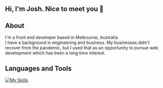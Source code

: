## Hi, I'm Josh.  Nice to meet you 👋

<!--
**joshmackay/joshmackay** is a ✨ _special_ ✨ repository because its `README.md` (this file) appears on your GitHub profile.

Here are some ideas to get you started:

- 🔭 I’m currently working on ...
- 🌱 I’m currently learning ...
- 👯 I’m looking to collaborate on ...
- 🤔 I’m looking for help with ...
- 💬 Ask me about ...
- 📫 How to reach me: ...
- 😄 Pronouns: ...
- ⚡ Fun fact: ...
-->
## About

I'm a front end developer based in Melbourne, Australia.  
I have a background in engineering and business.  My businesses didn't recover from the pandemic,
but I used that as an opportunity to pursue web development which has been a long time interest.

## Languages and Tools 

[![My Skills](https://skillicons.dev/icons?i=html,css,js,tailwind,react,py,vscode)](https://skillicons.dev)
